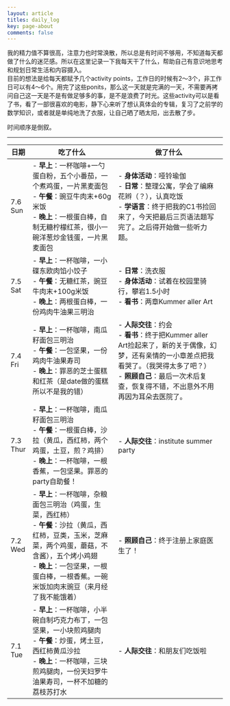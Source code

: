 ```yaml
---
layout: article
titles: daily_log
key: page-about
comments: false
---
```

我的精力值不算很高，注意力也时常涣散，所以总是有时间不够用，不知道每天都做了什么的迷茫感。所以在这里记录一下我每天干了什么，帮助自己有意识地思考和规划日常生活和内容摄入。  
目前的想法是给每天都赋予几个activity points，工作日的时候有2～3个，非工作日可以有4～6个。用完了这些ponits，那么这一天就是完满的一天，不需要再拷问自己这一天是不是有做足够多的事，是不是浪费了时光。这些activity可以是看了书，看了一部很喜欢的电影，静下心来听了想认真体会的专辑，复习了之前学的数学知识，或者就是单纯地洗了衣服，让自己晒了晒太阳，出去散了步。  

时间顺序是倒叙。

---

| 日期          | 吃了什么                                                                                                                                  | 做了什么                                                                                                                                 |
| ----------- | ------------------------------------------------------------------------------------------------------------------------------------- | ------------------------------------------------------------------------------------------------------------------------------------ |
| 7.6<br>Sun  | - **早上**：一杯咖啡+一勺蛋白粉，五个小番茄，一个煮鸡蛋，一片黑麦面包<br>- **午餐**：豌豆牛肉末+60g米饭<br>- **晚上**：一根蛋白棒，自制无糖柠檬红茶，很小一碗洋葱炒金钱蛋，一片黑麦面包                           | - **身体活动**：哑铃瑜伽<br>- **日常**：整理公寓，学会了编麻花辫（？），认真吃饭<br>- **学语言**：终于把我的C1书捡回来了，今天把最后三页语法题写完了。之后得开始做一些听力题。                                |
| 7.5<br>Sat  | - **早上**：一杯咖啡，一小碟东欧肉馅小饺子<br>- **午餐**：无糖红茶，豌豆牛肉末+100g米饭<br>- **晚上**：两根蛋白棒，一份鸡肉牛油果三明治                                                   | - **日常**：洗衣服<br>- **身体活动**：试着在校园里骑行，攀岩1.5小时<br>- **看书**：两章Kummer aller Art                                                           |
| 7.4<br>Fri  | - **早上**：一杯咖啡，南瓜籽面包三明治<br>- **午餐**：一包坚果，一份鸡肉牛油果寿司<br>- **晚上**：罪恶的芝士蛋糕和红茶（是date做的蛋糕所以不是我的错）                                            | - **人际交往**：约会<br>- **看书**：终于把Kummer aller Art捡起来了，新的关于偶像，幻梦，还有亲情的一小章差点把我看哭了。（我哭得太多了吧？）<br>- **照顾自己**：最后一次术后复查，恢复得不错，不出意外不用再因为耳朵去医院了。 |
| 7.3<br>Thur | - **早上**：一杯咖啡，南瓜籽面包三明治<br>- **午餐**：一根蛋白棒，沙拉（黄瓜，西红柿，两个鸡蛋，土豆，煎？鸡排）<br>- **晚上**：一杯咖啡，一根香蕉，一包坚果。罪恶的party自助餐！                              | - **人际交往**：institute summer party                                                                                                    |
| 7.2<br>Wed  | - **早上**：一杯咖啡，杂粮面包三明治（鸡蛋，生菜，西红柿）<br>- **午餐**：沙拉（黄瓜，西红柿，豆类，玉米，芝麻菜，两个鸡蛋，蘑菇，不含酱），五个烤小鸡翅<br>- **晚上**：一包坚果，一根蛋白棒，一根香蕉。一碗米饭加肉末豌豆（来月经了我不能饿着） | - **照顾自己**：终于注册上家庭医生了！                                                                                                               |
| 7.1<br>Tue  | - **早上**：一杯咖啡，小半碗自制巧克力布丁，一包坚果，一小块煎鸡腿肉<br>- **午餐**：炒蛋，烤土豆，西红柿黄瓜沙拉<br>- **晚上**：一杯咖啡，三块煎鸡腿肉，一份天妇罗牛油果寿司，一杯不加糖的荔枝苏打水                       | - **人际交往**：和朋友们吃饭啦                                                                                                                   |
